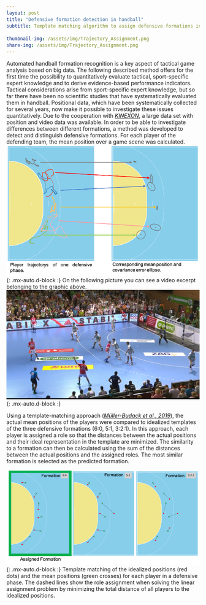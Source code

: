 ```yaml
---
layout: post
title: "Defensive formation detection in handball"
subtitle: Template matching algorithm to assign defensive formations in handball
 
thumbnail-img: /assets/img/Trajectory_Assignment.png
share-img: /assets/img/Trajectory_Assignment.png
---
```



Automated handball formation recognition is a key aspect of tactical game analysis based on big data. The following described method offers for the first time the possibility to quantitatively evaluate tactical, sport-specific expert knowledge and to derive evidence-based performance indicators.
Tactical considerations arise from sport-specific expert knowledge, but so far there have been no scientific studies that have systematically evaluated them in handball. Positional data, which have been systematically collected for several years, now make it possible to investigate these issues quantitatively. Due to the cooperation with <a href="https://kinexon.com/" style="color:black"><i>KINEXON</i></a>, a large data set with position and video data was available. 
In order to be able to investigate differences between different formations, a method was developed to detect and distinguish defensive formations. For each player of the defending team, the mean position over a game scene was calculated.
![Trajectory_Assignment](../assets/img/Trajectory_Assignment.png){: .mx-auto.d-block :}
On the following picture you can see a video excerpt belonging to the graphic above.
![broadcast_snip](../assets/img/handball_demo.PNG){: .mx-auto.d-block :}

Using a template-matching approach  (<a href="https://dl.acm.org/doi/10.1145/3347318.3355527" style="color:black"><i>Müller-Budack et al., 2019</i></a>), the actual mean positions of the players were compared to idealized templates of the three defensive formations (6:0, 5:1, 3:2:1). In this approach, each player is assigned a role so that the distances between the actual positions and their ideal representation in the template are minimized. The similarity to a formation can then be calculated using the sum of the distances between the actual positions and the assigned roles. The most similar formation is selected as the predicted formation. 

![Formation_Assignment](../assets/img/Formation_Assignment.png){: .mx-auto.d-block :}
Template matching of the idealized positions (red dots) and the mean positions (green crosses) for each player in a defensive phase. The dashed lines show the role assignment when solving the linear assignment problem by minimizing the total distance of all players to the idealized positions.

